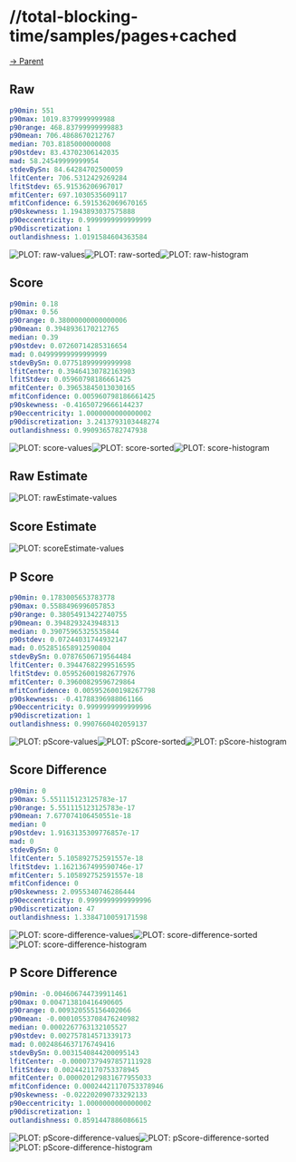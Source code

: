 
# //total-blocking-time/samples/pages+cached

[→ Parent](../..)


## Raw


```yaml
p90min: 551
p90max: 1019.8379999999988
p90range: 468.83799999999883
p90mean: 706.4868670212767
median: 703.8185000000008
p90stdev: 83.43702306142035
mad: 58.24549999999954
stdevBySn: 84.64284702500059
lfitCenter: 706.5312429269284
lfitStdev: 65.91536206967017
mfitCenter: 697.1030535609117
mfitConfidence: 6.5915362069670165
p90skewness: 1.1943893037575888
p90eccentricity: 0.9999999999999999
p90discretization: 1
outlandishness: 1.0191584604363584

```

![PLOT: raw-values](./raw/values.svg)![PLOT: raw-sorted](./raw/sorted.svg)![PLOT: raw-histogram](./raw/histogram.svg)
## Score


```yaml
p90min: 0.18
p90max: 0.56
p90range: 0.38000000000000006
p90mean: 0.3948936170212765
median: 0.39
p90stdev: 0.07260714285316654
mad: 0.04999999999999999
stdevBySn: 0.07751899999999998
lfitCenter: 0.39464130782163903
lfitStdev: 0.05960798186661425
mfitCenter: 0.39653845013030165
mfitConfidence: 0.005960798186661425
p90skewness: -0.41650729666144237
p90eccentricity: 1.0000000000000002
p90discretization: 3.2413793103448274
outlandishness: 0.9909365782747938

```

![PLOT: score-values](./score/values.svg)![PLOT: score-sorted](./score/sorted.svg)![PLOT: score-histogram](./score/histogram.svg)
## Raw Estimate

![PLOT: rawEstimate-values](./rawEstimate/values.svg)
## Score Estimate

![PLOT: scoreEstimate-values](./scoreEstimate/values.svg)
## P Score


```yaml
p90min: 0.1783005653783778
p90max: 0.5588496996057853
p90range: 0.38054913422740755
p90mean: 0.3948293243948313
median: 0.39075965325535844
p90stdev: 0.07244031744932147
mad: 0.052851658912590804
stdevBySn: 0.07876506719564484
lfitCenter: 0.39447682299516595
lfitStdev: 0.059526001982677976
mfitCenter: 0.39600829596729864
mfitConfidence: 0.005952600198267798
p90skewness: -0.41788396988061166
p90eccentricity: 0.9999999999999996
p90discretization: 1
outlandishness: 0.9907660402059137

```

![PLOT: pScore-values](./pScore/values.svg)![PLOT: pScore-sorted](./pScore/sorted.svg)![PLOT: pScore-histogram](./pScore/histogram.svg)
## Score Difference


```yaml
p90min: 0
p90max: 5.551115123125783e-17
p90range: 5.551115123125783e-17
p90mean: 7.677074106450551e-18
median: 0
p90stdev: 1.9163135309776857e-17
mad: 0
stdevBySn: 0
lfitCenter: 5.105892752591557e-18
lfitStdev: 1.1621367499590746e-17
mfitCenter: 5.105892752591557e-18
mfitConfidence: 0
p90skewness: 2.0955340746286444
p90eccentricity: 0.9999999999999996
p90discretization: 47
outlandishness: 1.3384710059171598

```

![PLOT: score-difference-values](./score-difference/values.svg)![PLOT: score-difference-sorted](./score-difference/sorted.svg)![PLOT: score-difference-histogram](./score-difference/histogram.svg)
## P Score Difference


```yaml
p90min: -0.004606744739911461
p90max: 0.004713810416490605
p90range: 0.009320555156402066
p90mean: -0.00010553708476240982
median: 0.0002267763132105527
p90stdev: 0.002757814571339173
mad: 0.0024864637176749416
stdevBySn: 0.0031540844200095143
lfitCenter: -0.00007379497857111928
lfitStdev: 0.0024421170753378945
mfitCenter: 0.000020129831677955033
mfitConfidence: 0.00024421170753378946
p90skewness: -0.022202090733292133
p90eccentricity: 1.0000000000000002
p90discretization: 1
outlandishness: 0.8591447886086615

```

![PLOT: pScore-difference-values](./pScore-difference/values.svg)![PLOT: pScore-difference-sorted](./pScore-difference/sorted.svg)![PLOT: pScore-difference-histogram](./pScore-difference/histogram.svg)